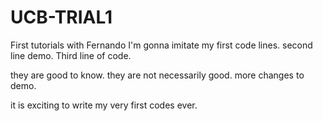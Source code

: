 # UCB-TRIAL1
First tutorials with Fernando
I'm gonna imitate my first code lines.
 second line demo.
 Third line of code.

they are good to know.
they are not necessarily good.
more changes to demo.

it is exciting to write my very first codes ever.
